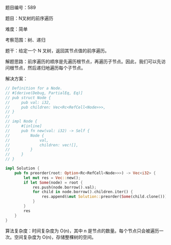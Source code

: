 题目编号：589

题目：N叉树的前序遍历

难度：简单

考察范围：树、递归

题干：给定一个 N 叉树，返回其节点值的前序遍历。

解题思路：前序遍历的顺序是先遍历根节点，再遍历子节点。因此，我们可以先访问根节点，然后递归地遍历每个子节点。

解决方案：

```rust
// Definition for a Node.
// #[derive(Debug, PartialEq, Eq)]
// pub struct Node {
//     pub val: i32,
//     pub children: Vec<Rc<RefCell<Node>>>,
// }
//
// impl Node {
//     #[inline]
//     pub fn new(val: i32) -> Self {
//         Node {
//             val,
//             children: vec![],
//         }
//     }
// }

impl Solution {
    pub fn preorder(root: Option<Rc<RefCell<Node>>>) -> Vec<i32> {
        let mut res = Vec::new();
        if let Some(node) = root {
            res.push(node.borrow().val);
            for child in node.borrow().children.iter() {
                res.append(&mut Solution::preorder(Some(child.clone())));
            }
        }
        res
    }
}
```

算法复杂度：时间复杂度为 O(n)，其中 n 是节点的数量。每个节点只会被遍历一次。空间复杂度为 O(n)，存储整棵树的空间。